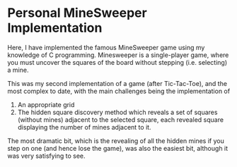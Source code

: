 # Personal MineSweeper Implementation
Here, I have implemented the famous MineSweeper game using my knowledge of C programming. Minesweeper is a single-player game, where you must uncover the squares of the board without stepping (i.e. selecting) a mine.

This was my second implementation of a game (after Tic-Tac-Toe), and the most complex to date, with the main challenges being the implementation of
1. An appropriate grid
2. The hidden square discovery method which reveals a set of squares (without mines) adjacent to the selected square, each revealed square displaying the number of mines adjacent to it.

The most dramatic bit, which is the revealing of all the hidden mines if you step on one (and hence lose the game), was also the easiest bit, although it was very satisfying to see.
